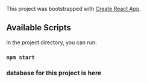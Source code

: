 This project was bootstrapped with [Create React App](https://github.com/facebook/create-react-app).

## Available Scripts

In the project directory, you can run:

### `npm start`

### database for this project is here 
